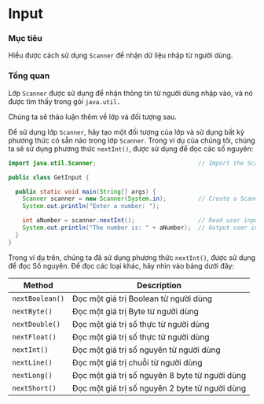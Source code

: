 # Input

### Mục tiêu
Hiểu được cách sử dụng `Scanner` để nhận dữ liệu nhập từ người dùng.

### Tổng quan
Lớp `Scanner` được sử dụng để nhận thông tin từ người dùng nhập vào, và nó được tìm thấy trong gói `java.util.`

Chúng ta sẽ thảo luận thêm về lớp và đối tượng sau.

Để sử dụng lớp `Scanner`, hãy tạo một đối tượng của lớp và sử dụng bất kỳ phương thức có sẵn nào trong lớp `Scanner`. Trong ví dụ của chúng tôi, chúng ta sẽ sử dụng phương thức `nextInt()`, được sử dụng để đọc các số nguyên:

```java
import java.util.Scanner;                             // Import the Scanner class

public class GetInput {

  public static void main(String[] args) {
    Scanner scanner = new Scanner(System.in);         // Create a Scanner object
    System.out.println("Enter a number: ");

    int aNumber = scanner.nextInt();                  // Read user input
    System.out.println("The number is: " + aNumber);  // Output user input 
  }
}
```

Trong ví dụ trên, chúng ta đã sử dụng phương thức `nextInt()`, được sử dụng để đọc Số nguyên. Để đọc các loại khác, hãy nhìn vào bảng dưới đây:

| Method | Description |
|--------|-------------|
| `nextBoolean()`	| Đọc một giá trị Boolean từ người dùng |
| `nextByte()`	  | Đọc một giá trị Byte từ người dùng |
| `nextDouble()`	| Đọc một giá trị số thực từ người dùng |
| `nextFloat()`	  | Đọc một giá trị số thực từ người dùng |
| `nextInt()`	    | Đọc một giá trị số nguyên từ người dùng |
| `nextLine()`	  | Đọc một giá trị chuỗi từ người dùng |
| `nextLong()`	  | Đọc một giá trị số nguyên 8 byte từ người dùng |
| `nextShort()`	  | Đọc một giá trị số nguyên 2 byte từ người dùng |

